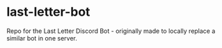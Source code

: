 # last-letter-bot
Repo for the Last Letter Discord Bot - originally made to locally replace a similar bot in one server.
